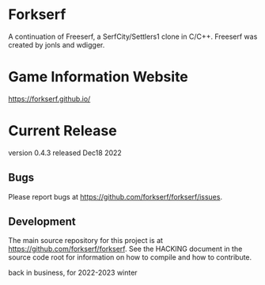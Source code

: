 Forkserf
========

A continuation of Freeserf, a SerfCity/Settlers1 clone in C/C++.  Freeserf was created by jonls and wdigger.  

Game Information Website
========================

https://forkserf.github.io/

Current Release
===============

version 0.4.3 released Dec18 2022

Bugs
----
Please report bugs at <https://github.com/forkserf/forkserf/issues>.


Development
-----------
The main source repository for this project is at <https://github.com/forkserf/forkserf>. See the HACKING document in the source code root for information on how to compile and how to contribute.

back in business, for 2022-2023 winter

